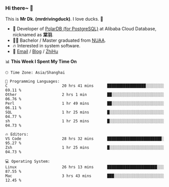 ### Hi there~ 🫡

This is **Mr Dk. (mrdrivingduck)**. I love ducks. 🦆

- 🍊 Developer of [PolarDB (for PostgreSQL)](https://github.com/ApsaraDB/PolarDB-for-PostgreSQL) at Alibaba Cloud Database, nicknamed as **棠羽**.
- 👨‍🎓 Bachelor / Master graduated from [NUAA](https://en.wikipedia.org/wiki/Nanjing_University_of_Aeronautics_and_Astronautics).
- 🔥 Interested in system software.
- 🔗 [Email](mailto:mrdrivingduck@gmail.com) / [Blog](https://mrdrivingduck.github.io/blog/) / [ZhiHu](https://www.zhihu.com/people/zhang-jing-tang-78)

<!--START_SECTION:waka-->
📊 **This Week I Spent My Time On** 

```text
🕑︎ Time Zone: Asia/Shanghai

💬 Programming Languages: 
C                        20 hrs 41 mins      █████████████████░░░░░░░░   69.11 % 
Other                    2 hrs 1 min         ██░░░░░░░░░░░░░░░░░░░░░░░   06.76 % 
Perl                     1 hr 49 mins        ██░░░░░░░░░░░░░░░░░░░░░░░   06.11 % 
SQL                      1 hr 25 mins        █░░░░░░░░░░░░░░░░░░░░░░░░   04.77 % 
sh                       1 hr 25 mins        █░░░░░░░░░░░░░░░░░░░░░░░░   04.73 % 

🔥 Editors: 
VS Code                  28 hrs 32 mins      ████████████████████████░   95.27 % 
Zsh                      1 hr 25 mins        █░░░░░░░░░░░░░░░░░░░░░░░░   04.73 % 

💻 Operating System: 
Linux                    26 hrs 13 mins      ██████████████████████░░░   87.55 % 
Mac                      3 hrs 43 mins       ███░░░░░░░░░░░░░░░░░░░░░░   12.45 % 
```


<!--END_SECTION:waka-->

<!-- ![Mr Dk.'s GitHub Stats](https://github-readme-stats.vercel.app/api?username=mrdrivingduck&count_private&show_icons=true&theme=buefy) -->

<!-- ![Most Used Languages](https://github-readme-stats.vercel.app/api/top-langs/?username=mrdrivingduck&exclude_repo=mips32-CPU,snort-tcp-socket&theme=buefy&layout=compact&langs_count=10) -->


<!--
**mrdrivingduck/mrdrivingduck** is a ✨ _special_ ✨ repository because its `README.md` (this file) appears on your GitHub profile.

Here are some ideas to get you started:

- 🔭 I’m currently working on ...
- 🌱 I’m currently learning ...
- 👯 I’m looking to collaborate on ...
- 🤔 I’m looking for help with ...
- 💬 Ask me about ...
- 📫 How to reach me: ...
- 😄 Pronouns: ...
- ⚡ Fun fact: ...
-->
